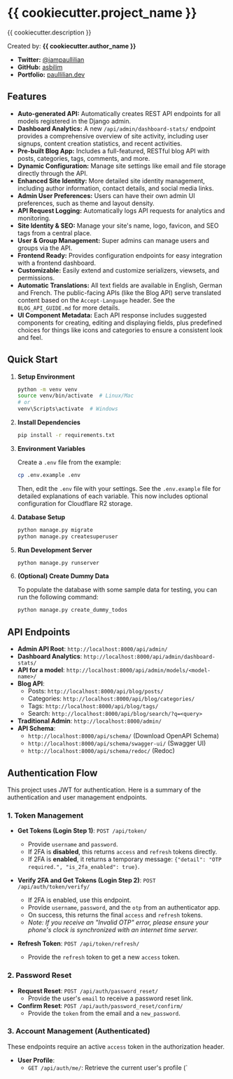 # {{ cookiecutter.project_name }}

{{ cookiecutter.description }}

Created by: **{{ cookiecutter.author_name }}**

- **Twitter:** [@iampaullilian](https://twitter.com/iampaullilian)
- **GitHub:** [asbilim](https://github.com/asbilim)
- **Portfolio:** [paullilian.dev](https://paullilian.dev)

## Features

- **Auto-generated API:** Automatically creates REST API endpoints for all models registered in the Django admin.
- **Dashboard Analytics:** A new `/api/admin/dashboard-stats/` endpoint provides a comprehensive overview of site activity, including user signups, content creation statistics, and recent activities.
- **Pre-built Blog App:** Includes a full-featured, RESTful blog API with posts, categories, tags, comments, and more.
- **Dynamic Configuration:** Manage site settings like email and file storage directly through the API.
- **Enhanced Site Identity:** More detailed site identity management, including author information, contact details, and social media links.
- **Admin User Preferences:** Users can have their own admin UI preferences, such as theme and layout density.
- **API Request Logging:** Automatically logs API requests for analytics and monitoring.
- **Site Identity & SEO:** Manage your site's name, logo, favicon, and SEO tags from a central place.
- **User & Group Management:** Super admins can manage users and groups via the API.
- **Frontend Ready:** Provides configuration endpoints for easy integration with a frontend dashboard.
- **Customizable:** Easily extend and customize serializers, viewsets, and permissions.
- **Automatic Translations:** All text fields are available in English, German and French. The public-facing APIs (like the Blog API) serve translated content based on the `Accept-Language` header. See the `BLOG_API_GUIDE.md` for more details.
- **UI Component Metadata:** Each API response includes suggested components for creating, editing and displaying fields, plus predefined choices for things like icons and categories to ensure a consistent look and feel.

## Quick Start

1. **Setup Environment**

   ```bash
   python -m venv venv
   source venv/bin/activate  # Linux/Mac
   # or
   venv\Scripts\activate  # Windows
   ```

2. **Install Dependencies**

   ```bash
   pip install -r requirements.txt
   ```

3. **Environment Variables**

   Create a `.env` file from the example:

   ```bash
   cp .env.example .env
   ```

   Then, edit the `.env` file with your settings. See the `.env.example` file for detailed explanations of each variable. This now includes optional configuration for Cloudflare R2 storage.

4. **Database Setup**

   ```bash
   python manage.py migrate
   python manage.py createsuperuser
   ```

5. **Run Development Server**

   ```bash
   python manage.py runserver
   ```

6. **(Optional) Create Dummy Data**

   To populate the database with some sample data for testing, you can run the following command:

   ```bash
   python manage.py create_dummy_todos
   ```

## API Endpoints

- **Admin API Root**: `http://localhost:8000/api/admin/`
- **Dashboard Analytics**: `http://localhost:8000/api/admin/dashboard-stats/`
- **API for a model**: `http://localhost:8000/api/admin/models/<model-name>/`
- **Blog API**:
  - Posts: `http://localhost:8000/api/blog/posts/`
  - Categories: `http://localhost:8000/api/blog/categories/`
  - Tags: `http://localhost:8000/api/blog/tags/`
  - Search: `http://localhost:8000/api/blog/search/?q=<query>`
- **Traditional Admin**: `http://localhost:8000/admin/`
- **API Schema**:
  - `http://localhost:8000/api/schema/` (Download OpenAPI Schema)
  - `http://localhost:8000/api/schema/swagger-ui/` (Swagger UI)
  - `http://localhost:8000/api/schema/redoc/` (Redoc)

## Authentication Flow

This project uses JWT for authentication. Here is a summary of the authentication and user management endpoints.

### 1. Token Management

- **Get Tokens (Login Step 1)**: `POST /api/token/`

  - Provide `username` and `password`.
  - If 2FA is **disabled**, this returns `access` and `refresh` tokens directly.
  - If 2FA is **enabled**, it returns a temporary message: `{"detail": "OTP required.", "is_2fa_enabled": true}`.

- **Verify 2FA and Get Tokens (Login Step 2)**: `POST /api/auth/token/verify/`

  - If 2FA is enabled, use this endpoint.
  - Provide `username`, `password`, and the `otp` from an authenticator app.
  - On success, this returns the final `access` and `refresh` tokens.
  - _Note: If you receive an "Invalid OTP" error, please ensure your phone's clock is synchronized with an internet time server._

- **Refresh Token**: `POST /api/token/refresh/`
  - Provide the `refresh` token to get a new `access` token.

### 2. Password Reset

- **Request Reset**: `POST /api/auth/password_reset/`
  - Provide the user's `email` to receive a password reset link.
- **Confirm Reset**: `POST /api/auth/password_reset/confirm/`
  - Provide the `token` from the email and a `new_password`.

### 3. Account Management (Authenticated)

These endpoints require an active `access` token in the authorization header.

- **User Profile**:
  - `GET /api/auth/me/`: Retrieve the current user's profile (`
